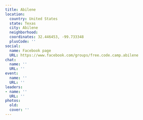 ```yaml
---
title: Abilene
location:
  country: United States
  state: Texas
  city: Abilene
  neighborhood: 
  coordinates: 32.446453, -99.733348
  plusCode: ''
social:
  name: Facebook page
  URL: https://www.facebook.com/groups/free.code.camp.abilene
chat:
  name: ''
  URL: ''
event:
  name: ''
  URL: ''
leaders:
- name: ''
  URL: ''
photos:
  old: 
  cover: ''
---
```


